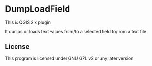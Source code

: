 DumpLoadField
=============

This is QGIS 2.x plugin.

It dumps or loads text values from/to a selected field to/from a text file.

License
-------------
This program is licensed under GNU GPL v2 or any later version
